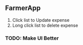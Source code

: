 ## FarmerApp

1. Click list to Update expense
2. Long click list to delete expense
### TODO: Make UI Better
